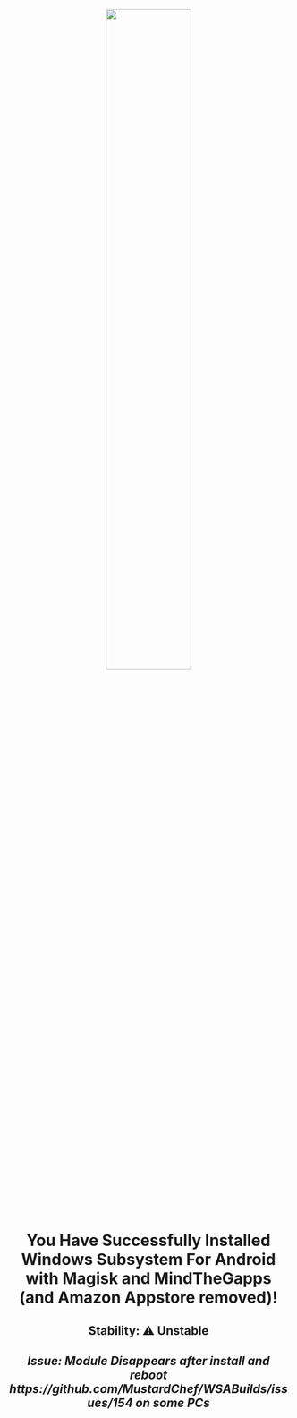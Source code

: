 <p align="center"><picture><img src="https://github.com/MustardChef/WSABuilds/assets/68516357/176a31b4-b7d3-443c-99bf-51f0a41e9f12" width="55%" height="55%"/></p>


<h1><p align="center">You Have Successfully Installed Windows Subsystem For Android with Magisk and MindTheGapps (and Amazon Appstore removed)!</p></h1>
<h2><p align="center">Stability: ⚠️ Unstable</p></h2> <h2><p align="center"><i><b>Issue: Module Disappears after install and reboot https://github.com/MustardChef/WSABuilds/issues/154 on some PCs<i><b></p></h2>


